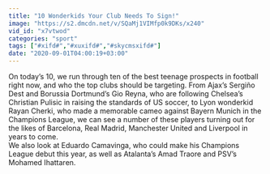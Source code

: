 ```yaml
---
title: "10 Wonderkids Your Club Needs To Sign!"
image: "https://s2.dmcdn.net/v/SQaMj1VIMfp0k9DKs/x240"
vid_id: "x7vtwod"
categories: "sport"
tags: ["#xifd#","#xuxifd#","#skycmsxifd#"]
date: "2020-09-01T04:00:19+03:00"
---
```

On today’s 10, we run through ten of the best teenage prospects in football right now, and who the top clubs should be targeting. From Ajax’s Sergiño Dest and Borussia Dortmund’s Gio Reyna, who are following Chelsea’s Christian Pulisic in raising the standards of US soccer, to Lyon wonderkid Rayan Cherki, who made a memorable cameo against Bayern Munich in the Champions League, we can see a number of these players turning out for the likes of Barcelona, Real Madrid, Manchester United and Liverpool in years to come.  <br>We also look at Eduardo Camavinga, who could make his Champions League debut this year, as well as Atalanta’s Amad Traore and PSV’s Mohamed Ihattaren.
